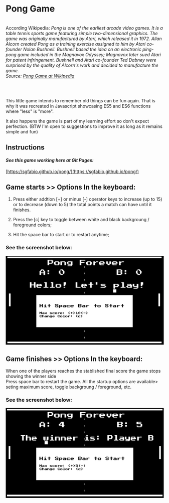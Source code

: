 # Pong Game
<br>
According Wikipedia:
<i> Pong is one of the earliest arcade video games. It is a table tennis sports game featuring simple two-dimensional graphics. 
The game was originally manufactured by Atari, which released it in 1972. Allan Alcorn created Pong as a training exercise assigned to him by Atari co-founder Nolan Bushnell. Bushnell based the idea on an electronic ping-pong game included in the Magnavox Odyssey; Magnavox later sued Atari for patent infringement. Bushnell and Atari co-founder Ted Dabney were surprised by the quality of Alcorn's work and decided to manufacture the game.
<br>Source:  <a href="https://en.wikipedia.org/wiki/Pong:">Pong Game at Wikipedia</a></i>

<br><br>

This little game intends to remember old things can be fun again.
That is why it was recreated in Javascript  showcasing ES5 and ES6 functions where "less" is "more".

It also happens the game is part of my learning effort so don't expect perfection. (BTW I'm open to suggestions to improve it as long as it remains simple and fun) 
  

## Instructions


####  _See this game working here at Git Pages:_
[https://sgfabio.github.io/pong/](https://sgfabio.github.io/pong/)


## Game starts >> Options In the keyboard:
        
1. Press either addtion [+] or minus [-] operator keys to increase (up to 15) or to 
 decrease (down to 5) the total points a match can have until it finishes.

2. Press the [c] key to toggle between white and black backgroung / foreground colors;

3. Hit the space bar to start or to restart anytime; 



### See the screenshot below:

![](/img/Pong_Forever_Start_scr.png)  

## Game finishes >> Options In the keyboard:

When one of the players reaches the stablished final score the game stops showing the winner side  
Press space bar to restart the game. All the startup options are available> seting maximum score, toggle backgroung / foreground, etc.

### See the screenshot below:

![](/img/Pong_Forever_Final_scr.png)



  
